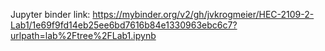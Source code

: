 Jupyter binder link: https://mybinder.org/v2/gh/jvkrogmeier/HEC-2109-2-Lab1/1e69f9fd14eb25ee6bd7616b84e1330963ebc6c7?urlpath=lab%2Ftree%2FLab1.ipynb 


